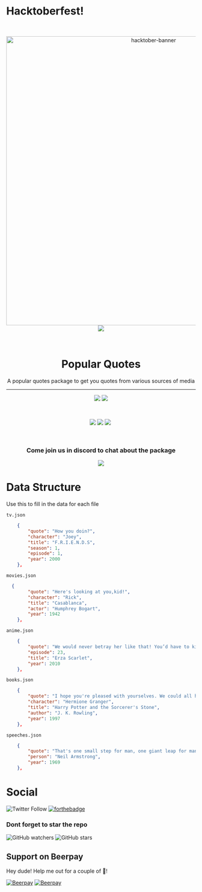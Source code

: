 # Hacktoberfest!
<div align="center">
  <br />
  <p align="center">
    <a href="https://hacktoberfest.digitalocean.com/"><img src="https://hacktoberfest.digitalocean.com/assets/logo-hf19-header-8245176fe235ab5d942c7580778a914110fa06a23c3d55bf40e2d061809d8785.svg" width="768" alt="hacktober-banner" /></a>
	<img src="https://img.shields.io/github/hacktoberfest/2019/snipey/popular-quotes?style=for-the-badge&suggestion_label=help%20wanted"></img>
  </p>
  <br />
  <p align="center">
	<h1>Popular Quotes</h1>
	A popular quotes package to get you quotes from various sources of media
	<hr/>
  </p>
<p align="center">
	<img src="https://img.shields.io/github/issues/snipey/popular-quotes?style=for-the-badge"></img>
	<img src="https://img.shields.io/github/issues-pr-raw/snipey/popular-quotes?label=pull%20requests&style=for-the-badge"></img>
  </p>
  <br/>
  <p>
	<img src="https://img.shields.io/travis/com/snipey/popular-quotes?style=for-the-badge"/>
	<img src="https://img.shields.io/npm/dw/popular-quotes?style=for-the-badge"/>
	<img src="https://img.shields.io/bundlephobia/min/popular-quotes?style=for-the-badge"/>
	<img src="">
  </p>
  <br/>
	<p>
	<h3>Come join us in discord to chat about the package</h3>
  	<img src="https://img.shields.io/discord/535881918483398676?style=for-the-badge"/>
  </p>
</div>







# Data Structure
Use this to fill in the data for each file

`tv.json`
```json
	{
		"quote": "How you doin?",
		"character": "Joey",
		"title": "F.R.I.E.N.D.S",
		"season": 1,
		"episode": 1,
		"year": 2000
	},
```

`movies.json`
```json
  {
		"quote": "Here's looking at you,kid!",
		"character": "Rick",
		"title": "Casablanca",
		"actor": "Humphrey Bogart",
		"year": 1942
	},
```

`anime.json`
```json
	{
		"quote": "We would never betray her like that! You’d have to kill us first!",
		"episode": 23,
		"title": "Erza Scarlet",
		"year": 2010
	},
```

`books.json`
```json
	{
		"quote": "I hope you're pleased with yourselves. We could all have been killed - or worse, expelled",
		"character": "Hermione Granger",
		"title": "Harry Potter and the Sorcerer's Stone",
		"author": "J. K. Rowling",
		"year": 1997
	},
```

`speeches.json`
```json
	{
		"quote": "That's one small step for man, one giant leap for mankind.",
		"person": "Neil Armstrong",
		"year": 1969
	},
```
# Social

![Twitter Follow](https://img.shields.io/twitter/follow/snipeydev?color=blue&style=for-the-badge&logo=twitter)
[![forthebadge](https://forthebadge.com/images/badges/gluten-free.svg)](https://forthebadge.com)

### Dont forget to star the repo
![GitHub watchers](https://img.shields.io/github/watchers/snipey/popular-quotes?style=for-the-badge&logo=github)
![GitHub stars](https://img.shields.io/github/stars/snipey/popular-quotes?style=for-the-badge&logo=github)


## Support on Beerpay
Hey dude! Help me out for a couple of :beers:!

[![Beerpay](https://beerpay.io/Snipey/popular-quotes/badge.svg?style=beer-square)](https://beerpay.io/Snipey/popular-quotes)  [![Beerpay](https://beerpay.io/Snipey/popular-quotes/make-wish.svg?style=flat-square)](https://beerpay.io/Snipey/popular-quotes?focus=wish)